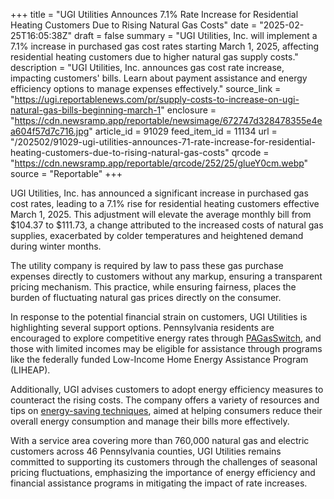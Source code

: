 +++
title = "UGI Utilities Announces 7.1% Rate Increase for Residential Heating Customers Due to Rising Natural Gas Costs"
date = "2025-02-25T16:05:38Z"
draft = false
summary = "UGI Utilities, Inc. will implement a 7.1% increase in purchased gas cost rates starting March 1, 2025, affecting residential heating customers due to higher natural gas supply costs."
description = "UGI Utilities, Inc. announces gas cost rate increase, impacting customers' bills. Learn about payment assistance and energy efficiency options to manage expenses effectively."
source_link = "https://ugi.reportablenews.com/pr/supply-costs-to-increase-on-ugi-natural-gas-bills-beginning-march-1"
enclosure = "https://cdn.newsramp.app/reportable/newsimage/672747d328478355e4ea604f57d7c716.jpg"
article_id = 91029
feed_item_id = 11134
url = "/202502/91029-ugi-utilities-announces-71-rate-increase-for-residential-heating-customers-due-to-rising-natural-gas-costs"
qrcode = "https://cdn.newsramp.app/reportable/qrcode/252/25/glueY0cm.webp"
source = "Reportable"
+++

<p>UGI Utilities, Inc. has announced a significant increase in purchased gas cost rates, leading to a 7.1% rise for residential heating customers effective March 1, 2025. This adjustment will elevate the average monthly bill from $104.37 to $111.73, a change attributed to the increased costs of natural gas supplies, exacerbated by colder temperatures and heightened demand during winter months.</p><p>The utility company is required by law to pass these gas purchase expenses directly to customers without any markup, ensuring a transparent pricing mechanism. This practice, while ensuring fairness, places the burden of fluctuating natural gas prices directly on the consumer.</p><p>In response to the potential financial strain on customers, UGI Utilities is highlighting several support options. Pennsylvania residents are encouraged to explore competitive energy rates through <a href="https://www.pagasswitch.com/" rel="nofollow" target="_blank">PAGasSwitch</a>, and those with limited incomes may be eligible for assistance through programs like the federally funded Low-Income Home Energy Assistance Program (LIHEAP).</p><p>Additionally, UGI advises customers to adopt energy efficiency measures to counteract the rising costs. The company offers a variety of resources and tips on <a href="http://www.ugi.com/energy-saving-tips" rel="nofollow" target="_blank">energy-saving techniques</a>, aimed at helping consumers reduce their overall energy consumption and manage their bills more effectively.</p><p>With a service area covering more than 760,000 natural gas and electric customers across 46 Pennsylvania counties, UGI Utilities remains committed to supporting its customers through the challenges of seasonal pricing fluctuations, emphasizing the importance of energy efficiency and financial assistance programs in mitigating the impact of rate increases.</p>